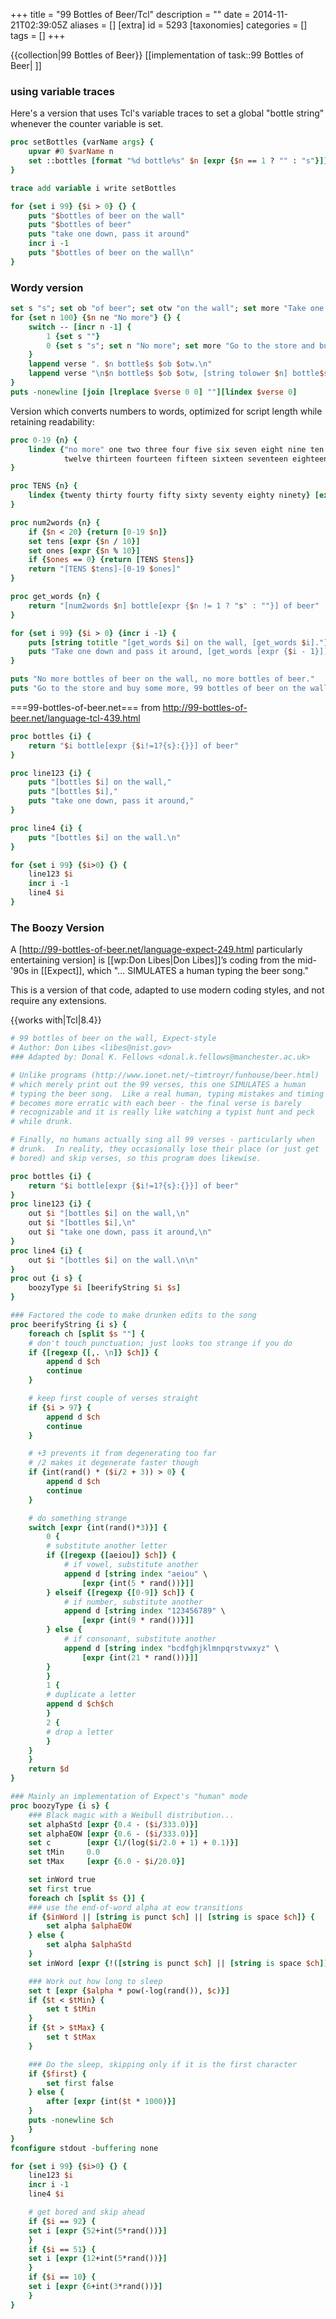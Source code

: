 +++
title = "99 Bottles of Beer/Tcl"
description = ""
date = 2014-11-21T02:39:05Z
aliases = []
[extra]
id = 5293
[taxonomies]
categories = []
tags = []
+++

{{collection|99 Bottles of Beer}} [[implementation of task::99 Bottles of Beer| ]]


### using variable traces

Here's a version that uses Tcl's variable traces 
to set a global "bottle string" whenever the counter variable is set.

```tcl
proc setBottles {varName args} {
    upvar #0 $varName n
    set ::bottles [format "%d bottle%s" $n [expr {$n == 1 ? "" : "s"}]]
}

trace add variable i write setBottles

for {set i 99} {$i > 0} {} {
    puts "$bottles of beer on the wall"
    puts "$bottles of beer"
    puts "take one down, pass it around"
    incr i -1
    puts "$bottles of beer on the wall\n"
}
```




### Wordy version


```tcl
set s "s"; set ob "of beer"; set otw "on the wall"; set more "Take one down and pass it around"
for {set n 100} {$n ne "No more"} {} {
	switch -- [incr n -1] {
		1 {set s ""} 
		0 {set s "s"; set n "No more"; set more "Go to the store and buy some more"}
	}
	lappend verse ". $n bottle$s $ob $otw.\n"
	lappend verse "\n$n bottle$s $ob $otw, [string tolower $n] bottle$s $ob.\n$more"
}
puts -nonewline [join [lreplace $verse 0 0] ""][lindex $verse 0]
```

Version which converts numbers to words, optimized for script length while retaining readability:

```tcl
proc 0-19 {n} {
    lindex {"no more" one two three four five six seven eight nine ten eleven
            twelve thirteen fourteen fifteen sixteen seventeen eighteen nineteen} $n
}

proc TENS {n} {
    lindex {twenty thirty fourty fifty sixty seventy eighty ninety} [expr {$n - 2}]
}

proc num2words {n} {
    if {$n < 20} {return [0-19 $n]}
    set tens [expr {$n / 10}]
    set ones [expr {$n % 10}]
    if {$ones == 0} {return [TENS $tens]}
    return "[TENS $tens]-[0-19 $ones]"
}

proc get_words {n} {
    return "[num2words $n] bottle[expr {$n != 1 ? "s" : ""}] of beer"
}

for {set i 99} {$i > 0} {incr i -1} {
    puts [string totitle "[get_words $i] on the wall, [get_words $i]."]
    puts "Take one down and pass it around, [get_words [expr {$i - 1}]] on the wall.\n"
}

puts "No more bottles of beer on the wall, no more bottles of beer."
puts "Go to the store and buy some more, 99 bottles of beer on the wall."
```



===99-bottles-of-beer.net===
from http://99-bottles-of-beer.net/language-tcl-439.html

```tcl
proc bottles {i} {
    return "$i bottle[expr {$i!=1?{s}:{}}] of beer"
}

proc line123 {i} {
    puts "[bottles $i] on the wall,"
    puts "[bottles $i],"
    puts "take one down, pass it around,"
}

proc line4 {i} {
    puts "[bottles $i] on the wall.\n"
}

for {set i 99} {$i>0} {} {
    line123 $i
    incr i -1
    line4 $i
}
```



### The Boozy Version

A [http://99-bottles-of-beer.net/language-expect-249.html 
particularly entertaining version] is [[wp:Don Libes|Don Libes]]’s coding 
from the mid-'90s in [[Expect]], 
which "... SIMULATES a human typing the beer song."

This is a version of that code, adapted to use modern coding styles, 
and not require any extensions.

{{works with|Tcl|8.4}}

```tcl
# 99 bottles of beer on the wall, Expect-style
# Author: Don Libes <libes@nist.gov>
### Adapted by: Donal K. Fellows <donal.k.fellows@manchester.ac.uk>

# Unlike programs (http://www.ionet.net/~timtroyr/funhouse/beer.html)
# which merely print out the 99 verses, this one SIMULATES a human
# typing the beer song.  Like a real human, typing mistakes and timing
# becomes more erratic with each beer - the final verse is barely
# recognizable and it is really like watching a typist hunt and peck
# while drunk.

# Finally, no humans actually sing all 99 verses - particularly when
# drunk.  In reality, they occasionally lose their place (or just get
# bored) and skip verses, so this program does likewise.

proc bottles {i} {
    return "$i bottle[expr {$i!=1?{s}:{}}] of beer"
}
proc line123 {i} {
    out $i "[bottles $i] on the wall,\n"
    out $i "[bottles $i],\n"
    out $i "take one down, pass it around,\n"
}
proc line4 {i} {
    out $i "[bottles $i] on the wall.\n\n"
}
proc out {i s} {
    boozyType $i [beerifyString $i $s]
}

### Factored the code to make drunken edits to the song
proc beerifyString {i s} {
    foreach ch [split $s ""] {
	# don't touch punctuation; just looks too strange if you do
	if {[regexp {[,. \n]} $ch]} {
	    append d $ch
	    continue
	}

	# keep first couple of verses straight
	if {$i > 97} {
	    append d $ch
	    continue
	}

	# +3 prevents it from degenerating too far
	# /2 makes it degenerate faster though
	if {int(rand() * ($i/2 + 3)) > 0} {
	    append d $ch
	    continue
	}

	# do something strange
	switch [expr {int(rand()*3)}] {
	    0 {
		# substitute another letter
		if {[regexp {[aeiou]} $ch]} {
		    # if vowel, substitute another
		    append d [string index "aeiou" \
			    [expr {int(5 * rand())}]]
		} elseif {[regexp {[0-9]} $ch]} {
		    # if number, substitute another
		    append d [string index "123456789" \
			    [expr {int(9 * rand())}]]
		} else {
		    # if consonant, substitute another
		    append d [string index "bcdfghjklmnpqrstvwxyz" \
			    [expr {int(21 * rand())}]]
		}
	    }
	    1 {
		# duplicate a letter
		append d $ch$ch
	    }
	    2 {
		# drop a letter
	    }
	}
    }
    return $d
}

### Mainly an implementation of Expect's "human" mode
proc boozyType {i s} {
    ### Black magic with a Weibull distribution...
    set alphaStd [expr {0.4 - ($i/333.0)}]
    set alphaEOW [expr {0.6 - ($i/333.0)}]
    set c        [expr {1/(log($i/2.0 + 1) + 0.1)}]
    set tMin     0.0
    set tMax     [expr {6.0 - $i/20.0}]

    set inWord true
    set first true
    foreach ch [split $s {}] {
	### use the end-of-word alpha at eow transitions
	if {$inWord || [string is punct $ch] || [string is space $ch]} {
	    set alpha $alphaEOW
	} else {
	    set alpha $alphaStd
	}
	set inWord [expr {!([string is punct $ch] || [string is space $ch])}]

	### Work out how long to sleep
	set t [expr {$alpha * pow(-log(rand()), $c)}]
	if {$t < $tMin} {
	    set t $tMin
	}
	if {$t > $tMax} {
	    set t $tMax
	}

	### Do the sleep, skipping only if it is the first character
	if {$first} {
	    set first false
	} else {
	    after [expr {int($t * 1000)}]
	}
	puts -nonewline $ch
    }
}
fconfigure stdout -buffering none

for {set i 99} {$i>0} {} {
    line123 $i
    incr i -1
    line4 $i

    # get bored and skip ahead
    if {$i == 92} {
	set i [expr {52+int(5*rand())}]
    }
    if {$i == 51} {
	set i [expr {12+int(5*rand())}]
    }
    if {$i == 10} {
	set i [expr {6+int(3*rand())}]
    }
}
```

